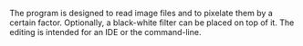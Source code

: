 The program is designed to read image files and to pixelate them by a certain factor.
Optionally, a black-white filter can be placed on top of it. 
The editing is intended for an IDE or the command-line.
